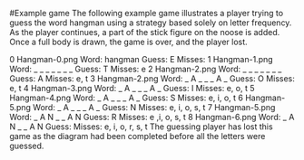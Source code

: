 #Example game
The following example game illustrates a player trying to guess the word hangman using a strategy based solely on letter frequency. As the player continues, a part of the stick figure on the noose is added. Once a full body is drawn, the game is over, and the player lost.

0
Hangman-0.png
Word:	hangman
Guess:	E
Misses:
1
Hangman-1.png
Word:	_ _ _ _ _ _ _
Guess:	T
Misses:	e
2
Hangman-2.png
Word:	_ _ _ _ _ _ _
Guess:	A
Misses:	e, t
3
Hangman-2.png
Word:	_ A _ _ _ A _
Guess:	O
Misses:	e, t
4
Hangman-3.png
Word:	_ A _ _ _ A _
Guess:	I
Misses:	e, o, t
5
Hangman-4.png
Word:	_ A _ _ _ A _
Guess:	S
Misses:	e, i, o, t
6
Hangman-5.png
Word:	_ A _ _ _ A _
Guess:	N
Misses:	e, i, o, s, t
7
Hangman-5.png
Word:	_ A N _ _ A N
Guess:	R
Misses:	e ,i, o, s, t
8
Hangman-6.png
Word:	_ A N _ _ A N
Guess:
Misses:	e, i, o, r, s, t
The guessing player has lost this game as the diagram had been completed before all the letters were guessed.
